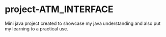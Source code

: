 # project-ATM_INTERFACE
Mini java project created to showcase my java understanding and also put my learning to a practical use.
